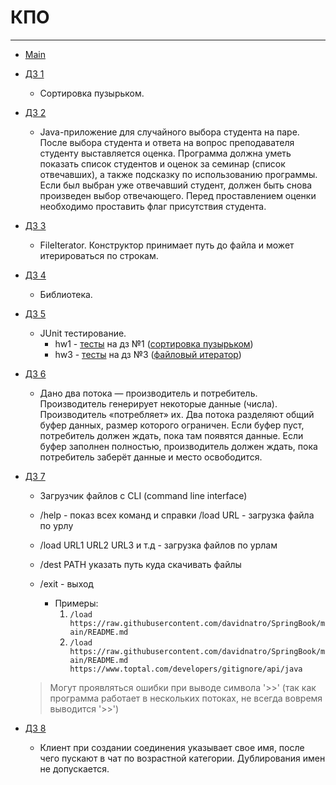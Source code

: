 # КПО

---

* [Main](src/main/java/Program.java)

* [ДЗ 1](src/main/java/hw1)
    - Сортировка пузырьком.

* [ДЗ 2](src/main/java/hw2)
    - Java-приложение для случайного выбора студента на паре. После выбора студента и ответа на вопрос преподавателя
      студенту выставляется оценка.
      Программа должна уметь показать список студентов и оценок за семинар (список отвечавших), а также подсказку по
      использованию программы. Если был выбран уже отвечавший студент, должен быть снова произведен выбор отвечающего.
      Перед проставлением оценки необходимо проставить флаг присутствия студента.

* [ДЗ 3](src/main/java/hw3)
    - FileIterator. Конструктор принимает путь до файла и может итерироваться по строкам.

* [ДЗ 4](src/main/java/hw4)
    - Библиотека.

* [ДЗ 5](src/test/java)
    - JUnit тестирование.
        - hw1 - [тесты](src/test/java/hw1) на дз №1 ([сортировка
          пузырьком](src/main/java/hw1))
        - hw3 - [тесты](src/test/java/hw3) на дз №3 ([файловый
          итератор](src/main/java/hw3))

* [ДЗ 6](src/main/java/hw6)
    - Дано два потока — производитель и потребитель. Производитель генерирует некоторые данные (числа). Производитель
      «потребляет» их.
      Два потока разделяют общий буфер данных, размер которого ограничен. Если буфер пуст, потребитель должен ждать,
      пока там появятся данные. Если буфер заполнен полностью, производитель должен ждать, пока потребитель заберёт
      данные и место освободится.

* [ДЗ 7](src/main/java/hw7)
    - Загрузчик файлов с CLI (command line interface)
    - /help - показ всех команд и справки /load URL - загрузка файла по урлу
    - /load URL1 URL2 URL3 и т.д - загрузка файлов по урлам
    - /dest PATH указать путь куда скачивать файлы
    - /exit - выход

        - Примеры:
            1. ```/load https://raw.githubusercontent.com/davidnatro/SpringBook/main/README.md```
            2. ```/load https://raw.githubusercontent.com/davidnatro/SpringBook/main/README.md https://www.toptal.com/developers/gitignore/api/java```

  > Могут проявляться ошибки при выводе символа '>>' (так как программа работает в нескольких потоках, не всегда
  вовремя выводится '>>')


* [ДЗ 8](src/main/java/hw8)
    - Клиент при создании соединения указывает свое имя, после чего пускают в чат по возрастной категории. Дублирования
      имен не допускается.
